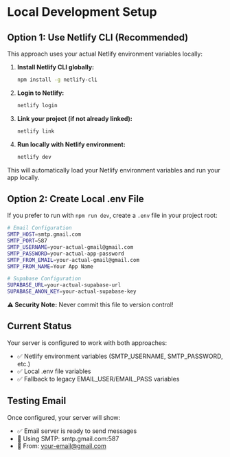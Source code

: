 # Local Development Setup

## Option 1: Use Netlify CLI (Recommended)

This approach uses your actual Netlify environment variables locally:

1. **Install Netlify CLI globally:**
   ```bash
   npm install -g netlify-cli
   ```

2. **Login to Netlify:**
   ```bash
   netlify login
   ```

3. **Link your project (if not already linked):**
   ```bash
   netlify link
   ```

4. **Run locally with Netlify environment:**
   ```bash
   netlify dev
   ```

This will automatically load your Netlify environment variables and run your app locally.

## Option 2: Create Local .env File

If you prefer to run with `npm run dev`, create a `.env` file in your project root:

```bash
# Email Configuration
SMTP_HOST=smtp.gmail.com
SMTP_PORT=587
SMTP_USERNAME=your-actual-gmail@gmail.com
SMTP_PASSWORD=your-actual-app-password
SMTP_FROM_EMAIL=your-actual-gmail@gmail.com
SMTP_FROM_NAME=Your App Name

# Supabase Configuration
SUPABASE_URL=your-actual-supabase-url
SUPABASE_ANON_KEY=your-actual-supabase-key
```

**⚠️ Security Note:** Never commit this file to version control!

## Current Status

Your server is configured to work with both approaches:
- ✅ Netlify environment variables (SMTP_USERNAME, SMTP_PASSWORD, etc.)
- ✅ Local .env file variables
- ✅ Fallback to legacy EMAIL_USER/EMAIL_PASS variables

## Testing Email

Once configured, your server will show:
- ✅ Email server is ready to send messages
- 📧 Using SMTP: smtp.gmail.com:587
- 👤 From: your-email@gmail.com

